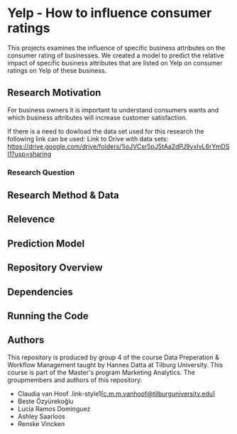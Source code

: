 # Yelp - How to influence consumer ratings 
This projects examines the influence of specific business attributes on the consumer rating of businesses. We created a model to predict the relative impact of specific business attributes that are listed on Yelp on consumer ratings on Yelp of these business. 

## Research Motivation


For business owners it is important to understand consumers wants and which business attributes will increase customer satisfaction.

If there is a need to dowload the data set used for this research the following link can be used: 
     Link to Drive with data sets: https://drive.google.com/drive/folders/1ioJVCsr5pJ5tAa2dPJ9yxIvL6rYmDSl1?usp=sharing 

### Research Question

## Research Method & Data

## Relevence

## Prediction Model

## Repository Overview

## Dependencies

## Running the Code

## Authors
This repository is produced by group 4 of the course Data Preperation & Workflow Management taught by Hannes Datta at Tilburg University. This course is part of the Master's program Marketing Analytics. The groupmembers and authors of this repository:
- Claudia van Hoof .link-style1[[c.m.m.vanhoof@tilburguniversity.edu](mailto:c.m.m.vanhoof@tilburguniversity.edu)]
- Beste Özyürekoğlu
- Lucía Ramos Dominguez
- Ashley Saarloos
- Renske Vincken
